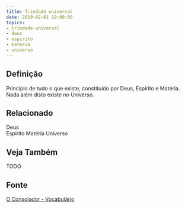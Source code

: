 ```yaml
---
title: Trindade universal
date: 2019-02-01 19:00:00
topics:
- trindade-universal
- deus
- espirito
- materia
- universo
---
```


## Definição
Princípio de tudo o que existe, constituído por Deus, Espírito e Matéria. Nada
além disto existe no Universo. 

## Relacionado
Deus  
Espirito
Matéria
Universo

## Veja Também
TODO

## Fonte
[O Consolador - Vocabulário](http://www.oconsolador.com.br/linkfixo/vocabulario/principal.html)
